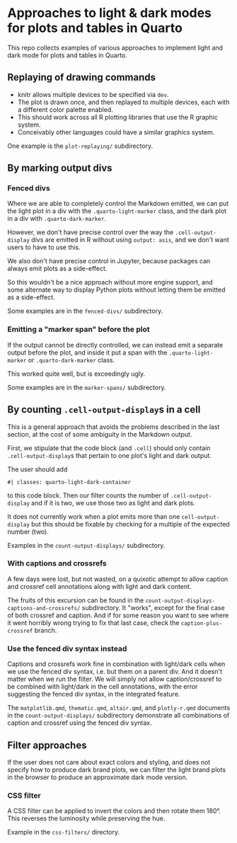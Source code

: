 # Approaches to light & dark modes for plots and tables in Quarto

This repo collects examples of various approaches to implement light and dark mode for plots and tables in Quarto.

## Replaying of drawing commands

* knitr allows multiple devices to be specified via `dev`.
* The plot is drawn once, and then replayed to multiple devices, each with a different color palette enabled.
* This should work across all R plotting libraries that use the R graphic system.
* Conceivably other languages could have a similar graphics system.

One example is the `plot-replaying/` subdirectory.

## By marking output divs

### Fenced divs

Where we are able to completely control the Markdown emitted, we can put the light plot in a div with the `.quarto-light-marker` class, and the dark plot in a div with `.quarto-dark-marker`.

However, we don't have precise control over the way the `.cell-output-display` divs are emitted in R without using `output: asis`, and we don't want users to have to use this.

We also don't have precise control in Jupyter, because packages can always emit plots as a side-effect.

So this wouldn't be a nice approach without more engine support, and some alternate way to display Python plots without letting them be emitted as a side-effect.

Some examples are in the `fenced-divs/` subdirectory.

### Emitting a "marker span" before the plot

If the output cannot be directly controlled, we can instead emit a separate output before the plot, and inside it put a span with the `.quarto-light-marker` or `.quarto-dark-marker` class.

This worked quite well, but is exceedingly ugly.

Some examples are in the `marker-spans/` subdirectory.

## By counting `.cell-output-display`s in a cell

This is a general approach that avoids the problems described in the last section, at the cost of some ambiguity in the Markdown output.

First, we stipulate that the code block (and `.cell`) should only contain `.cell-output-display`s that pertain to one plot's light and dark output.

The user should add

````
#| classes: quarto-light-dark-container
````

to this code block. Then our filter counts the number of `.cell-output-display` and if it is two, we use those two as light and dark plots.

It does not currently work when a plot emits more than one `cell-output-display` but this should be fixable by checking for a multiple of the expected number (two).

Examples in the `count-output-displays/` subdirectory.

### With captions and crossrefs

A few days were lost, but not wasted, on a quixotic attempt to allow caption and crossref cell annotations along with light and dark content.

The fruits of this excursion can be found in the `count-output-displays-captions-and-crossrefs/` subdirectory. It "works", except for the final case of both crossref and caption. And if for some reason you want to see where it went horribly wrong trying to fix that last case, check the `caption-plus-crossref` branch.

### Use the fenced div syntax instead

Captions and crossrefs work fine in combination with light/dark cells when we use the fenced div syntax, i.e. but them on a parent div. And it doesn't matter when we run the filter. We will simply not allow caption/crossref to be combined with light/dark in the cell annotations, with the error suggesting the fenced div syntax, in the integrated feature.

The `matplotlib.qmd`, `thematic.qmd`, `altair.qmd`, and `plotly-r.qmd` documents in the `count-output-displays/` subdirectory demonstrate all combinations of caption and crossref using the fenced div syntax.

## Filter approaches

If the user does not care about exact colors and styling, and does not specify how to produce dark brand plots, we can filter the light brand plots in the browser to produce an approximate dark mode version.

### CSS filter

A CSS filter can be applied to invert the colors and then rotate them 180°. This reverses the luminosity while preserving the hue.

Example in the `css-filters/` directory.
